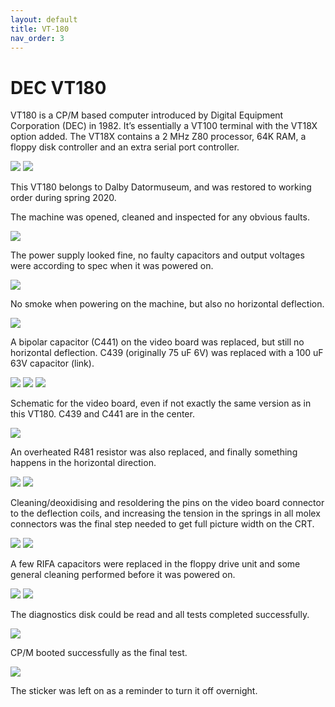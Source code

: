 ```yaml
---
layout: default
title: VT-180
nav_order: 3
---
```


# DEC VT180

VT180 is a CP/M based computer introduced by Digital Equipment Corporation (DEC) in 1982. It’s essentially a VT100 terminal with the VT18X option added. The VT18X contains a 2 MHz Z80 processor, 64K RAM, a floppy disk controller and an extra serial port controller.

![](../assets/images/vt-180/2019-12-22_06.37_VT18X_Option-768x1024.jpeg)
![](../assets/images/vt-180/2019-12-22_06.41_CPU_Board-1024x768.jpeg)

This VT180 belongs to Dalby Datormuseum, and was restored to working order during spring 2020.

The machine was opened, cleaned and inspected for any obvious faults.

![](../assets/images/vt-180/2019-12-22_06.24_Back-1024x768.jpeg)

The power supply looked fine, no faulty capacitors and output voltages were according to spec when it was powered on.

![](../assets/images/vt-180/2019-12-22_06.31_Power_supply-1024x768.jpeg)

No smoke when powering on the machine, but also no horizontal deflection.

![](../assets/images/vt-180/2019-12-22_06.44_No_deflection-1024x768.jpeg)

A bipolar capacitor (C441) on the video board was replaced, but still no horizontal deflection. C439 (originally 75 uF 6V) was replaced with a 100 uF 63V capacitor (link).

![](../assets/images/vt-180/2019-12-28_11.24_Capacitor-1024x768.jpeg)
![](../assets/images/vt-180/2020-01-05_06.29_Faulty_cap-768x1024.jpeg)
![](../assets/images/vt-180/2020-01-05_07.04_No_deflection-1024x768.jpeg)

Schematic for the video board, even if not exactly the same version as in this VT180. C439 and C441 are in the center.

![](../assets/images/vt-180/Video_board_schematic-1024x580.png)

An overheated R481 resistor was also replaced, and finally something happens in the horizontal direction.

![](../assets/images/vt-180/2020-05-14_19.08_Resistor-1-1024x989.jpg)
![](../assets/images/vt-180/2020-05-15_19.57_VT180-1024x768.jpeg)

Cleaning/deoxidising and resoldering the pins on the video board connector to the deflection coils, and increasing the tension in the springs in all molex connectors was the final step needed to get full picture width on the CRT.

![](../assets/images/vt-180/2020-05-15_19.59_Video_board-1024x768.jpeg)
![](../assets/images/vt-180/2020-05-15_19.57_VT180-1024x768.jpeg)

A few RIFA capacitors were replaced in the floppy drive unit and some general cleaning performed before it was powered on.

![](../assets/images/vt-180/2020-07-18_13.38_Floppy-1024x768.jpeg)
![](../assets/images/vt-180/2020-07-18_13.40_Floppy_PS_1-768x1024.jpeg)

The diagnostics disk could be read and all tests completed successfully.

![](../assets/images/vt-180/2020-07-18_14.26_VT180-1024x676.jpg)

CP/M booted successfully as the final test.

![](../assets/images/vt-180/2020-07-18_14.30_VT180-1-833x1024.jpg)

The sticker was left on as a reminder to turn it off overnight.